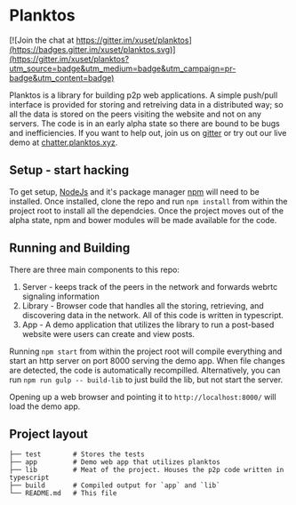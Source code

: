 # Planktos

[![Join the chat at https://gitter.im/xuset/planktos](https://badges.gitter.im/xuset/planktos.svg)](https://gitter.im/xuset/planktos?utm_source=badge&utm_medium=badge&utm_campaign=pr-badge&utm_content=badge)

Planktos is a library for building p2p web applications. A simple push/pull interface is provided for storing and retreiving data in a distributed way; so all the data is stored on the peers visiting the website and not on any servers. The code is in an early alpha state so there are bound to be bugs and inefficiencies. If you want to help out, join us on [gitter](https://gitter.im/xuset/planktos) or try out our live demo at [chatter.planktos.xyz](http://chatter.planktos.xyz).

## Setup - start hacking

To get setup, [NodeJs](https://nodejs.org/) and it's package manager [npm](http://blog.npmjs.org/post/85484771375/how-to-install-npm) will need to be installed. Once installed, clone the repo and run `npm install` from within the project root to install all the dependcies. Once the project moves out of the alpha state, npm and bower modules will be made available for the code.

## Running and Building

There are three main components to this repo:
 1. Server - keeps track of the peers in the network and forwards webrtc signaling information
 2. Library - Browser code that handles all the storing, retrieving, and discovering data in the network. All of this code is written in typescript.
 3. App - A demo application that utilizes the library to run a post-based website were users can create and view posts.

Running `npm start` from within the project root will compile everything and start an http server on port 8000 serving the demo app. When file changes are detected, the code is automatically recompilled. Alternatively, you can run `npm run gulp -- build-lib` to just build the lib, but not start the server.

Opening up a web browser and pointing it to `http://localhost:8000/` will load the demo app.

## Project layout

```
├── test        # Stores the tests
├── app         # Demo web app that utilizes planktos
├── lib         # Meat of the project. Houses the p2p code written in typescript
├── build       # Compiled output for `app` and `lib`
└── README.md   # This file
```
